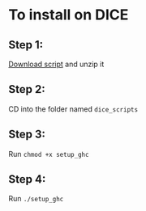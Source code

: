 # To install on DICE

## Step 1:
[Download script](https://github.com/livecodealex/haskell-atom/archive/master.zip) and unzip it

## Step 2:
CD into the folder named `dice_scripts`

## Step 3:
Run `chmod +x setup_ghc`

## Step 4:
Run `./setup_ghc`
